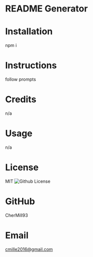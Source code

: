 # README Generator
   # Installation
   npm i

   # Instructions
   follow prompts

   # Credits
   n/a

   # Usage
   n/a

   # License
   MIT
   ![Github License](https://img.shields.io/badge/license-MIT-blue.svg)

   # GitHub
   CherMill93

   # Email
   cmille2016@gmail.com
   